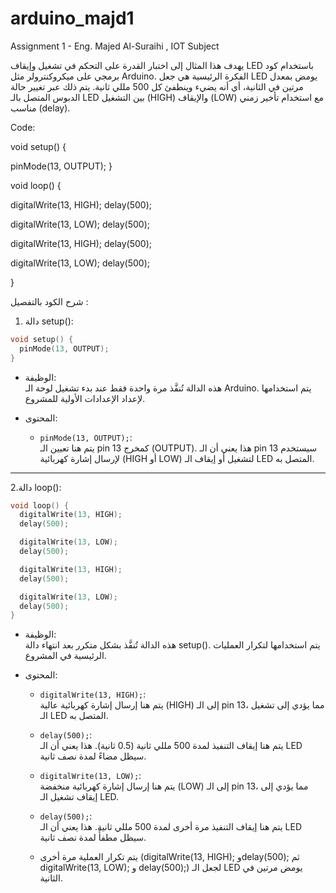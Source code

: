 # arduino_majd1
Assignment 1 - Eng. Majed Al-Suraihi , IOT Subject


يهدف هذا المثال إلى اختبار القدرة على التحكم في تشغيل وإيقاف LED باستخدام كود برمجي على ميكروكنترولر مثل Arduino. الفكرة الرئيسية هي جعل LED يومض بمعدل مرتين في الثانية، أي أنه يضيء وينطفئ كل 500 مللي ثانية. يتم ذلك عبر تغيير حالة الدبوس المتصل بالـ LED بين التشغيل (HIGH) والإيقاف (LOW) مع استخدام تأخير زمني مناسب (delay).

Code: 

void setup() {
 
  pinMode(13, OUTPUT);
}

void loop() {
 
  digitalWrite(13, HIGH);
  delay(500); 

 
  digitalWrite(13, LOW);
  delay(500); 

  
  digitalWrite(13, HIGH);
  delay(500); 

  digitalWrite(13, LOW);
  delay(500); 

}

شرح الكود بالتفصيل :

1. دالة setup():
```cpp
void setup() {
  pinMode(13, OUTPUT);
}
```

- الوظيفة:  
  هذه الدالة تُنفَّذ مرة واحدة فقط عند بدء تشغيل لوحة الـ Arduino. يتم استخدامها لإعداد الإعدادات الأولية للمشروع.

- المحتوى:
  - `pinMode(13, OUTPUT);`:  
    يتم هنا تعيين الـ pin 13 كمخرج (OUTPUT). هذا يعني أن الـ pin 13 سيستخدم لإرسال إشارة كهربائية (HIGH أو LOW) لتشغيل أو إيقاف الـ LED المتصل به.

---

 2.دالة loop():
```cpp
void loop() {
  digitalWrite(13, HIGH);
  delay(500); 

  digitalWrite(13, LOW);
  delay(500); 

  digitalWrite(13, HIGH);
  delay(500); 

  digitalWrite(13, LOW);
  delay(500); 
}
```

- الوظيفة:  
  هذه الدالة تُنفَّذ بشكل متكرر بعد انتهاء دالة setup(). يتم استخدامها لتكرار العمليات الرئيسية في المشروع.

- المحتوى:
  - `digitalWrite(13, HIGH);`:  
    يتم هنا إرسال إشارة كهربائية عالية (HIGH) إلى الـ pin 13، مما يؤدي إلى تشغيل الـ LED المتصل به.

  - `delay(500);`:  
    يتم هنا إيقاف التنفيذ لمدة 500 مللي ثانية (0.5 ثانية). هذا يعني أن الـ LED سيظل مضاءً لمدة نصف ثانية.

  - `digitalWrite(13, LOW);`:  
    يتم هنا إرسال إشارة كهربائية منخفضة (LOW) إلى الـ pin 13، مما يؤدي إلى إيقاف تشغيل الـ LED.

  - `delay(500);`:  
    يتم هنا إيقاف التنفيذ مرة أخرى لمدة 500 مللي ثانية. هذا يعني أن الـ LED سيظل مطفأً لمدة نصف ثانية.

  - يتم تكرار العملية مرة أخرى (digitalWrite(13, HIGH); وdelay(500); ثم digitalWrite(13, LOW); و delay(500);) لجعل الـ LED يومض مرتين في الثانية.



